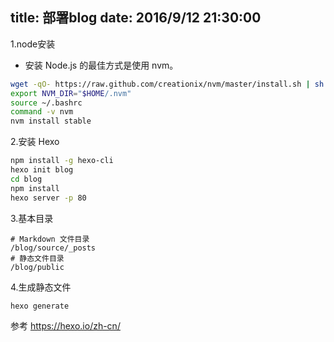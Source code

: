 title: 部署blog
date: 2016/9/12 21:30:00
---

1.node安装
* 安装 Node.js 的最佳方式是使用 nvm。
```bash
wget -qO- https://raw.github.com/creationix/nvm/master/install.sh | sh
export NVM_DIR="$HOME/.nvm"
source ~/.bashrc
command -v nvm
nvm install stable
```
2.安装 Hexo
```bash
npm install -g hexo-cli
hexo init blog
cd blog
npm install
hexo server -p 80
```
3.基本目录
```
# Markdown 文件目录
/blog/source/_posts
# 静态文件目录
/blog/public
```

4.生成静态文件
```bash
hexo generate
```




参考 https://hexo.io/zh-cn/

